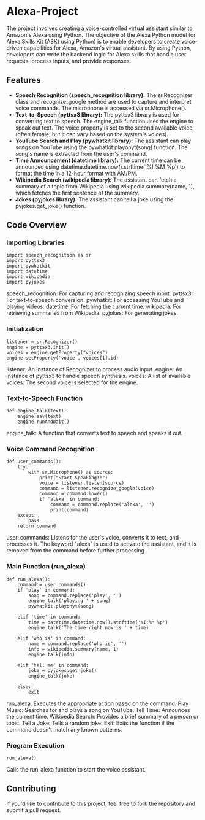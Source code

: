 # Alexa-Project

The project involves creating a voice-controlled virtual assistant similar to Amazon's Alexa using Python.
The objective of the Alexa Python model (or Alexa Skills Kit (ASK) using Python) is to enable developers to create voice-driven capabilities for Alexa, Amazon's virtual assistant. By using Python, developers can write
the backend logic for Alexa skills that handle user requests, process inputs, and provide responses.

## Features 
* __Speech Recognition (speech_recognition library):__
The sr.Recognizer class and recognize_google method are used to capture and interpret voice commands. The microphone is accessed via sr.Microphone().
* __Text-to-Speech (pyttsx3 library):__
The pyttsx3 library is used for converting text to speech. The engine_talk function uses the engine to speak out text. The voice property is set to the second available voice (often female, but it can vary based on the system's voices).
* __YouTube Search and Play (pywhatkit library):__
The assistant can play songs on YouTube using the pywhatkit.playonyt(song) function. The song's name is extracted from the user's command.
* __Time Announcement (datetime library):__
The current time can be announced using datetime.datetime.now().strftime('%I:%M %p') to format the time in a 12-hour format with AM/PM.
* __Wikipedia Search (wikipedia library):__
The assistant can fetch a summary of a topic from Wikipedia using wikipedia.summary(name, 1), which fetches the first sentence of the summary.
* __Jokes (pyjokes library):__
The assistant can tell a joke using the pyjokes.get_joke() function.

## Code Overview
### Importing Libraries
```
import speech_recognition as sr
import pyttsx3
import pywhatkit
import datetime
import wikipedia
import pyjokes
```
speech_recognition: For capturing and recognizing speech input.
pyttsx3: For text-to-speech conversion.
pywhatkit: For accessing YouTube and playing videos.
datetime: For fetching the current time.
wikipedia: For retrieving summaries from Wikipedia.
pyjokes: For generating jokes.

### Initialization

```
listener = sr.Recognizer()
engine = pyttsx3.init()
voices = engine.getProperty("voices")
engine.setProperty('voice', voices[1].id)
```
listener: An instance of Recognizer to process audio input.
engine: An instance of pyttsx3 to handle speech synthesis.
voices: A list of available voices. The second voice is selected for the engine.
### Text-to-Speech Function
```
def engine_talk(text):
    engine.say(text)
    engine.runAndWait()
```
engine_talk: A function that converts text to speech and speaks it out.

### Voice Command Recognition
```
def user_commands():
    try:
        with sr.Microphone() as source:
            print("Start Speaking!!")
            voice = listener.listen(source)
            command = listener.recognize_google(voice)
            command = command.lower()
            if 'alexa' in command:
                command = command.replace('alexa', '')
                print(command)
    except:
        pass  
    return command
```
user_commands: Listens for the user's voice, converts it to text, and processes it. The keyword "alexa" is used to activate the assistant, and it is removed from the command before further processing.
### Main Function (run_alexa)
```
def run_alexa():
    command = user_commands()
    if 'play' in command:
        song = command.replace('play', '')
        engine_talk('playing ' + song)
        pywhatkit.playonyt(song)

    elif 'time' in command:
        time = datetime.datetime.now().strftime('%I:%M %p')
        engine_talk('The time right now is ' + time)

    elif 'who is' in command:
        name = command.replace('who is', '')
        info = wikipedia.summary(name, 1)
        engine_talk(info)
    
    elif 'tell me' in command:
        joke = pyjokes.get_joke()
        engine_talk(joke)
        
    else:
        exit
```
run_alexa: Executes the appropriate action based on the command:
Play Music: Searches for and plays a song on YouTube.
Tell Time: Announces the current time.
Wikipedia Search: Provides a brief summary of a person or topic.
Tell a Joke: Tells a random joke.
Exit: Exits the function if the command doesn't match any known patterns.
### Program Execution
```
run_alexa()
```
Calls the run_alexa function to start the voice assistant.

## Contributing
If you'd like to contribute to this project, feel free to fork the repository and submit a pull request.

